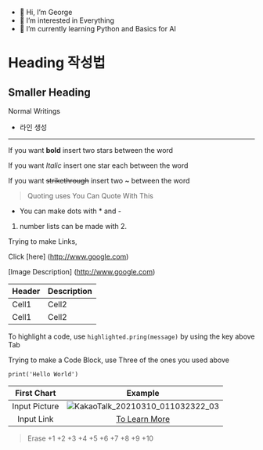- 👋 Hi, I’m George
- 👀 I’m interested in Everything
- 🌱 I’m currently learning Python and Basics for AI


# Heading 작성법
## Smaller Heading
Normal Writings

- 라인 생성
___

If you want **bold** insert two stars between the word

If you want *Italic* insert one star each between the word

If you want ~~strikethrough~~ insert two ~ between the word

> Quoting uses
> You Can Quote With This

* You can make dots with * and -

1. number lists can be made with 2.

Trying to make Links, 

Click [here] (http://www.google.com)

[Image Description] (http://www.google.com)

<!-- Table -->

|Header|Description|
|--|--|
|Cell1|Cell2|
|Cell1|Cell2|

To highlight a code, use `highlighted.pring(message)` by using the key above Tab

Trying to make a Code Block, use Three of the ones you used above

```{.python}
print('Hello World')
```


|First Chart|Example|
|:--:|:--:|
|Input Picture|![KakaoTalk_20210310_011032322_03](https://user-images.githubusercontent.com/76213317/116896333-1c3c6700-ac6f-11eb-8366-5ab43b6f4341.jpg)|
|Input Link|[To Learn More](https://wikidocs.net/1678)


> Erase +1 +2 +3 +4 +5 +6 +7 +8 +9 +10






<!---
BluerThanWhales/BluerThanWhales is a ✨ special ✨ repository because its `README.md` (this file) appears on your GitHub profile.
You can click the Preview link to take a look at your changes.
--->
